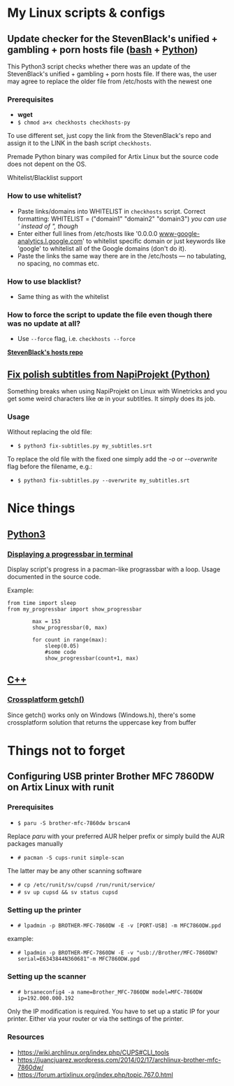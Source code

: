 # My Linux scripts & configs

## Update checker for the StevenBlack's unified + gambling + porn hosts file ([bash](https://github.com/skelly37/literally-everything/blob/main/checkhosts/checkhosts) + [Python](https://github.com/skelly37/literally-everything/blob/main/checkhosts/checkhosts.py))

This Python3 script checks whether there was an update of the StevenBlack's unified + gambling + porn hosts file.
If there was, the user may agree to replace the older file from /etc/hosts with the newest one

### Prerequisites
* **wget** 
* `$ chmod a+x checkhosts checkhosts-py`

To use different set, just copy the link from the StevenBlack's repo and assign it to the LINK in the bash script `checkhosts`.

Premade Python binary was compiled for Artix Linux but the source code does not depent on the OS.

Whitelist/Blacklist support

### How to use whitelist?
* Paste links/domains into WHITELIST in `checkhosts` script. Correct formatting: WHITELIST = ("domain1" "domain2" "domain3") *you can use ' instead of ", though*
* Enter either full lines from /etc/hosts like '0.0.0.0 www-google-analytics.l.google.com' to whitelist specific domain or just keywords like 'google' to whitelist all of the Google domains (don't do it).
* Paste the links the same way there are in the /etc/hosts — no tabulating, no spacing, no commas etc.

### How to use blacklist?
* Same thing as with the whitelist

### How to force the script to update the file even though there was no update at all?
* Use `--force` flag, i.e. `checkhosts --force`

**[StevenBlack's hosts repo](https://github.com/StevenBlack/hosts)**


## [Fix polish subtitles from NapiProjekt (Python)](https://github.com/skelly37/literally-everything/blob/main/fix-subtitles.py)

Something breaks when using NapiProjekt on Linux with Winetricks and you get some weird characters like œ in your subtitles. It simply does its job.

### Usage
Without replacing the old file:

* `$ python3 fix-subtitles.py my_subtitles.srt`

To replace the old file with the fixed one simply add the _-o_ or _--overwrite_ flag before the filename, e.g.:

* `$ python3 fix-subtitles.py --overwrite my_subtitles.srt`


# Nice things
## [Python3](https://github.com/skelly37/literally-everything/blob/main/nice-things/python3)
### [Displaying a progressbar in terminal](https://github.com/skelly37/literally-everything/blob/main/nice-things/python3/functions/my_progressbar.py)

Display script's progress in a pacman-like prograssbar with a loop. Usage documented in the source code.

Example:

```
from time import sleep
from my_progressbar import show_progressbar
	      
        max = 153
        show_progressbar(0, max)
        
        for count in range(max):
            sleep(0.05) 
            #some code
            show_progressbar(count+1, max)
  ```

## [C++](https://github.com/skelly37/literally-everything/blob/main/nice-things/cpp)
### [Crossplatform getch()](https://github.com/skelly37/literally-everything/blob/main/nice-things/cpp/functions/crossplatform-getch.cpp)

Since getch() works only on Windows (Windows.h), there's some crossplatform solution that returns the uppercase key from buffer

# Things not to forget
## Configuring USB printer Brother MFC 7860DW on Artix Linux with runit
### Prerequisites
* `$ paru -S brother-mfc-7860dw brscan4`

Replace *paru* with your preferred AUR helper prefix or simply build the AUR packages manually

* `# pacman -S cups-runit simple-scan`

The latter may be any other scanning software

* `# cp /etc/runit/sv/cupsd /run/runit/service/`
* `# sv up cupsd && sv status cupsd`

### Setting up the printer
* `# lpadmin -p BROTHER-MFC-7860DW -E -v [PORT-USB] -m MFC7860DW.ppd`

example:

* `# lpadmin -p BROTHER-MFC-7860DW -E -v "usb://Brother/MFC-7860DW?serial=E6343844N360681"-m MFC7860DW.ppd`

### Setting up the scanner
* `# brsaneconfig4 -a name=Brother_MFC-7860DW model=MFC-7860DW ip=192.000.000.192`

Only the IP modification is required. You have to set up a static IP for your printer. Either via your router or via the settings of the printer.

### Resources
* https://wiki.archlinux.org/index.php/CUPS#CLI_tools
* https://juancjuarez.wordpress.com/2014/02/17/archlinux-brother-mfc-7860dw/
* https://forum.artixlinux.org/index.php/topic,767.0.html

